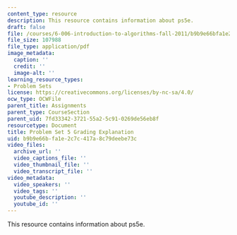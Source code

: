```yaml
---
content_type: resource
description: This resource contains information about ps5e.
draft: false
file: /courses/6-006-introduction-to-algorithms-fall-2011/b9b9e66bfa1e2c7c417a8c79deebe73c_MIT6_006F11_ps5e.pdf
file_size: 107988
file_type: application/pdf
image_metadata:
  caption: ''
  credit: ''
  image-alt: ''
learning_resource_types:
- Problem Sets
license: https://creativecommons.org/licenses/by-nc-sa/4.0/
ocw_type: OCWFile
parent_title: Assignments
parent_type: CourseSection
parent_uid: 7fd33342-3721-55a2-5c91-0269de56eb8f
resourcetype: Document
title: Problem Set 5 Grading Explanation
uid: b9b9e66b-fa1e-2c7c-417a-8c79deebe73c
video_files:
  archive_url: ''
  video_captions_file: ''
  video_thumbnail_file: ''
  video_transcript_file: ''
video_metadata:
  video_speakers: ''
  video_tags: ''
  youtube_description: ''
  youtube_id: ''
---
```

This resource contains information about ps5e.